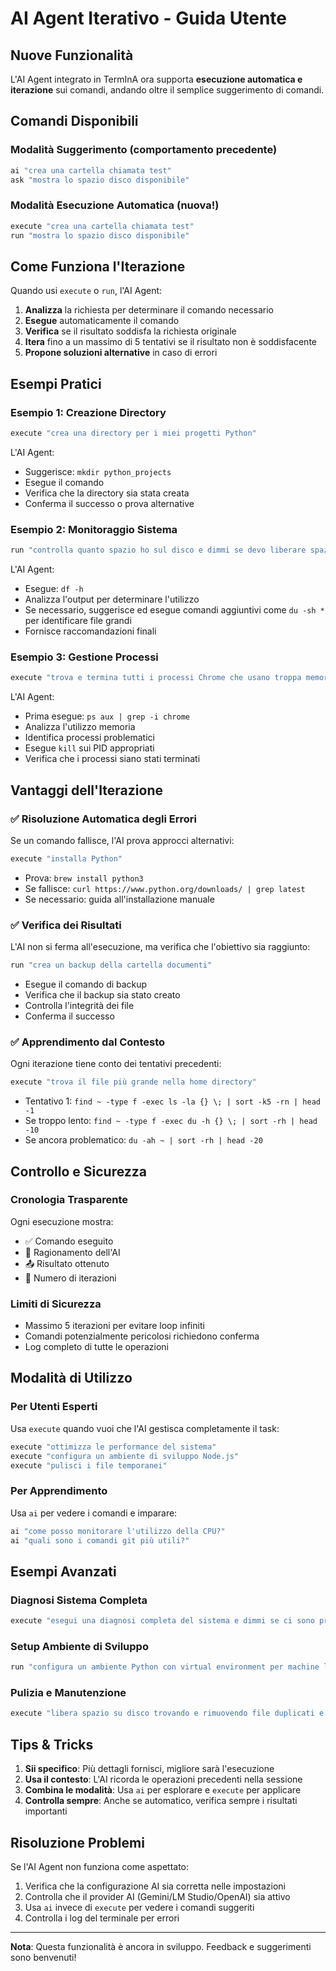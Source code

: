 # AI Agent Iterativo - Guida Utente

## Nuove Funzionalità

L'AI Agent integrato in TermInA ora supporta **esecuzione automatica e iterazione** sui comandi, andando oltre il semplice suggerimento di comandi.

## Comandi Disponibili

### Modalità Suggerimento (comportamento precedente)
```bash
ai "crea una cartella chiamata test"
ask "mostra lo spazio disco disponibile"
```

### Modalità Esecuzione Automatica (nuova!)
```bash
execute "crea una cartella chiamata test"
run "mostra lo spazio disco disponibile"
```

## Come Funziona l'Iterazione

Quando usi `execute` o `run`, l'AI Agent:

1. **Analizza** la richiesta per determinare il comando necessario
2. **Esegue** automaticamente il comando
3. **Verifica** se il risultato soddisfa la richiesta originale
4. **Itera** fino a un massimo di 5 tentativi se il risultato non è soddisfacente
5. **Propone soluzioni alternative** in caso di errori

## Esempi Pratici

### Esempio 1: Creazione Directory
```bash
execute "crea una directory per i miei progetti Python"
```

L'AI Agent:
- Suggerisce: `mkdir python_projects`
- Esegue il comando
- Verifica che la directory sia stata creata
- Conferma il successo o prova alternative

### Esempio 2: Monitoraggio Sistema
```bash
run "controlla quanto spazio ho sul disco e dimmi se devo liberare spazio"
```

L'AI Agent:
- Esegue: `df -h`
- Analizza l'output per determinare l'utilizzo
- Se necessario, suggerisce ed esegue comandi aggiuntivi come `du -sh *` per identificare file grandi
- Fornisce raccomandazioni finali

### Esempio 3: Gestione Processi
```bash
execute "trova e termina tutti i processi Chrome che usano troppa memoria"
```

L'AI Agent:
- Prima esegue: `ps aux | grep -i chrome`
- Analizza l'utilizzo memoria
- Identifica processi problematici
- Esegue `kill` sui PID appropriati
- Verifica che i processi siano stati terminati

## Vantaggi dell'Iterazione

### ✅ Risoluzione Automatica degli Errori
Se un comando fallisce, l'AI prova approcci alternativi:
```bash
execute "installa Python"
```
- Prova: `brew install python3`
- Se fallisce: `curl https://www.python.org/downloads/ | grep latest`
- Se necessario: guida all'installazione manuale

### ✅ Verifica dei Risultati
L'AI non si ferma all'esecuzione, ma verifica che l'obiettivo sia raggiunto:
```bash
run "crea un backup della cartella documenti"
```
- Esegue il comando di backup
- Verifica che il backup sia stato creato
- Controlla l'integrità dei file
- Conferma il successo

### ✅ Apprendimento dal Contesto
Ogni iterazione tiene conto dei tentativi precedenti:
```bash
execute "trova il file più grande nella home directory"
```
- Tentativo 1: `find ~ -type f -exec ls -la {} \; | sort -k5 -rn | head -1`
- Se troppo lento: `find ~ -type f -exec du -h {} \; | sort -rh | head -10`
- Se ancora problematico: `du -ah ~ | sort -rh | head -20`

## Controllo e Sicurezza

### Cronologia Trasparente
Ogni esecuzione mostra:
- ✅ Comando eseguito
- 💭 Ragionamento dell'AI
- 📤 Risultato ottenuto
- 🔄 Numero di iterazioni

### Limiti di Sicurezza
- Massimo 5 iterazioni per evitare loop infiniti
- Comandi potenzialmente pericolosi richiedono conferma
- Log completo di tutte le operazioni

## Modalità di Utilizzo

### Per Utenti Esperti
Usa `execute` quando vuoi che l'AI gestisca completamente il task:
```bash
execute "ottimizza le performance del sistema"
execute "configura un ambiente di sviluppo Node.js"
execute "pulisci i file temporanei"
```

### Per Apprendimento
Usa `ai` per vedere i comandi e imparare:
```bash
ai "come posso monitorare l'utilizzo della CPU?"
ai "quali sono i comandi git più utili?"
```

## Esempi Avanzati

### Diagnosi Sistema Completa
```bash
execute "esegui una diagnosi completa del sistema e dimmi se ci sono problemi"
```

### Setup Ambiente di Sviluppo
```bash
run "configura un ambiente Python con virtual environment per machine learning"
```

### Pulizia e Manutenzione
```bash
execute "libera spazio su disco trovando e rimuovendo file duplicati e cache inutili"
```

## Tips & Tricks

1. **Sii specifico**: Più dettagli fornisci, migliore sarà l'esecuzione
2. **Usa il contesto**: L'AI ricorda le operazioni precedenti nella sessione
3. **Combina le modalità**: Usa `ai` per esplorare e `execute` per applicare
4. **Controlla sempre**: Anche se automatico, verifica sempre i risultati importanti

## Risoluzione Problemi

Se l'AI Agent non funziona come aspettato:

1. Verifica che la configurazione AI sia corretta nelle impostazioni
2. Controlla che il provider AI (Gemini/LM Studio/OpenAI) sia attivo
3. Usa `ai` invece di `execute` per vedere i comandi suggeriti
4. Controlla i log del terminale per errori

---

**Nota**: Questa funzionalità è ancora in sviluppo. Feedback e suggerimenti sono benvenuti!
